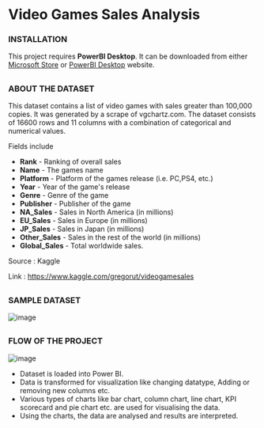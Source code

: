 # Video Games Sales Analysis

### INSTALLATION

This project requires **PowerBI Desktop**. It can be downloaded from either [Microsoft Store](https://www.microsoft.com/en-in/p/power-bi-desktop/9ntxr16hnw1t?activetab=pivot:overviewtab) or [PowerBI Desktop](https://powerbi.microsoft.com/en-us/desktop/) website.

##
### ABOUT THE DATASET
This dataset contains a list of video games with sales greater than 100,000 copies. It was generated by a scrape of vgchartz.com. The dataset consists of 16600 rows and 11 columns with a  combination of categorical and numerical values.

Fields include

- **Rank** - Ranking of overall sales
- **Name** - The games name
- **Platform** - Platform of the games release (i.e. PC,PS4, etc.)
- **Year** - Year of the game's release
- **Genre** - Genre of the game
- **Publisher** - Publisher of the game
- **NA_Sales** - Sales in North America (in millions)
- **EU_Sales** - Sales in Europe (in millions)
- **JP_Sales** - Sales in Japan (in millions)
- **Other_Sales** - Sales in the rest of the world (in millions)
- **Global_Sales** - Total worldwide sales.

Source : Kaggle

Link : https://www.kaggle.com/gregorut/videogamesales

##
### SAMPLE DATASET
![image](https://user-images.githubusercontent.com/80042740/117544145-92f5ad80-b03d-11eb-9068-f880e9b0d2e9.png)

##
### FLOW OF THE PROJECT

![image](https://user-images.githubusercontent.com/80042740/117544159-aa349b00-b03d-11eb-8b83-202aa351db8d.png)

- Dataset is loaded into Power BI.
- Data is transformed for visualization like changing datatype, Adding or removing new columns etc.
- Various types of charts like bar chart, column chart, line chart, KPI scorecard and pie chart etc. are used for visualising the data.
- Using the charts, the data are analysed and results are interpreted.
